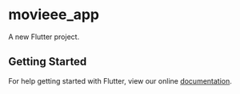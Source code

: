 # movieee_app

A new Flutter project.

## Getting Started

For help getting started with Flutter, view our online
[documentation](https://flutter.io/).
